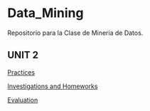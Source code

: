 # Data_Mining
Repositorio para la Clase de Minería de Datos.


## UNIT 2

[Practices](https://github.com/Marquez99/Data_Mining/tree/Unit_2/Practices)

[Investigations and Homeworks](https://github.com/Marquez99/Data_Mining/tree/Unit_1/Investigations%20and%20Homeworks)

[Evaluation](https://github.com/Marquez99/Data_Mining/tree/Unit_1/Evaluacion)
